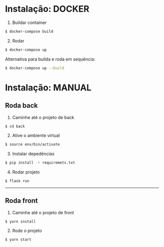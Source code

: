 # Instalação: DOCKER
1. Buildar container
```bash
$ docker-compose build
```
2. Rodar 
```bash
$ docker-compose up
```

Alternativa para builda e roda em sequência:
```bash
$ docker-compose up --build
```

# Instalação: MANUAL

## Roda back
1. Caminhe até o projeto de back
```bash
$ cd back
```
2. Ative o ambiente virtual
```bash
$ source env/bin/activate
```
3. Instalar depedências
```bash
$ pip install -r requiremets.txt
```

4. Rodar projeto
```bash
$ flask run
```
---
## Roda front
1. Caminhe até o projeto de front
```
$ yarn install
```
2. Rode o projeto 
```bash
$ yarn start
```
